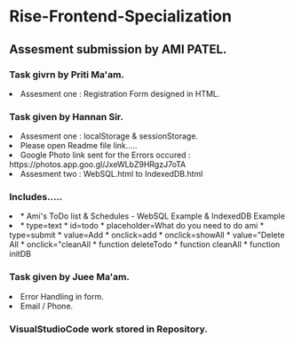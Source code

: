# Rise-Frontend-Specialization


<html>
  <body>
  <h2>  Assesment submission by AMI PATEL. </h2>
  <h3> Task givrn by Priti Ma'am.</h3>
    
  <li> Assesment one : Registration Form designed in HTML.</li>

  <h3>  Task given by Hannan Sir.</h3>

  <li>Assesment one : localStorage & sessionStorage.</li>
  <li> Please open Readme file  link.....</li>
  <li> Google Photo link sent for the Errors occured : https://photos.app.goo.gl/JxeWLbZ9HRgzJ7oTA </li>
  <li>Assesment two : WebSQL.html to IndexedDB.html</li>
 
  <h3>  Includes.....</h3>
  <li> *  Ami's ToDo list & Schedules - WebSQL Example & IndexedDB Example</li>
  <li> *  type=text * id=todo * placeholder=What do you need to do ami * type=submit * value=Add * onclick=add * onclick=showAll * value="Delete All * onclick="cleanAll  
        *  function deleteTodo *  function cleanAll * function initDB</li>
        
  <h3>  Task given by Juee Ma'am.</h3>
    
  <li> Error Handling in form.</li>
  <li> Email / Phone.</li>
 
  <h3> VisualStudioCode work stored in Repository.</h3>

  </body>
 </html>

